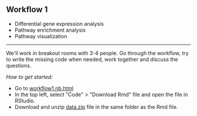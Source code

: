 ## Workflow 1

* Differential gene expression analysis
* Pathway enrichment analysis
* Pathway visualization

----

We'll work in breakout rooms with 3-4 people. Go through the workflow, try to write the missing code when needed, work together and discuss the questions. 

*How to get started:*
- Go to [workflow1.nb.html](https://bigcat-covid19.github.io/ISMB2021-workshop/practical/workflows/workflow1.nb.html)
- In the top left, select "Code" > "Download Rmd" file and open the file in RStudio.
- Download and unzip [data.zip](https://github.com/BIGCAT-COVID19/ISMB2021-workshop/raw/main/practical/workflows/data.zip) file in the same folder as the Rmd file.

